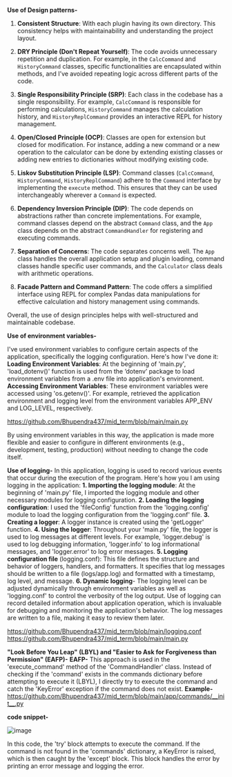 **Use of Design patterns-**
1. **Consistent Structure**: With each plugin having its own directory. This consistency helps with maintainability and understanding the project layout.

2. **DRY Principle (Don't Repeat Yourself)**: The code avoids unnecessary repetition and duplication. For example, in the `CalcCommand` and `HistoryCommand` classes, specific functionalities are encapsulated within methods, and I’ve avoided repeating logic across different parts of the code.

3. **Single Responsibility Principle (SRP)**: Each class in the codebase has a single responsibility. For example, `CalcCommand` is responsible for performing calculations, `HistoryCommand` manages the calculation history, and `HistoryReplCommand` provides an interactive REPL for history management.

4. **Open/Closed Principle (OCP)**: Classes are open for extension but closed for modification. For instance, adding a new command or a new operation to the calculator can be done by extending existing classes or adding new entries to dictionaries without modifying existing code.

5. **Liskov Substitution Principle (LSP)**: Command classes (`CalcCommand`, `HistoryCommand`, `HistoryReplCommand`) adhere to the `Command` interface by implementing the `execute` method. This ensures that they can be used interchangeably wherever a `Command` is expected.

6. **Dependency Inversion Principle (DIP)**: The code depends on abstractions rather than concrete implementations. For example, command classes depend on the abstract `Command` class, and the `App` class depends on the abstract `CommandHandler` for registering and executing commands.

7. **Separation of Concerns**: The code separates concerns well. The `App` class handles the overall application setup and plugin loading, command classes handle specific user commands, and the `Calculator` class deals with arithmetic operations.

8. **Facade Pattern and Command Pattern**: The code offers a simplified interface using REPL for complex Pandas data manipulations for effective calculation and history management using commands.

Overall, the use of design principles helps with well-structured and maintainable codebase. 


**Use of environment variables-**

I've used environment variables to configure certain aspects of the application, specifically the logging configuration. Here's how I've done it:
**Loading Environment Variables**: At the beginning of 'main.py', 'load_dotenv()' function is used from the ‘dotenv’ package to load environment variables from a .env file into application's environment.
**Accessing Environment Variables**: These environment variables were accessed using 'os.getenv()'. For example, retrieved the application environment and logging level from the environment variables APP_ENV and LOG_LEVEL, respectively.

https://github.com/Bhupendra437/mid_term/blob/main/main.py

By using environment variables in this way, the application is made more flexible and easier to configure in different environments (e.g., development, testing, production) without needing to change the code itself. 


**Use of logging-**
In this application, logging is used to record various events that occur during the execution of the program. Here's how you I am using logging in the application:
**1.	Importing the logging module**: At the beginning of 'main.py' file, I imported the logging module and other necessary modules for logging configuration.
**2.	Loading the logging configuration**: I used the 'fileConfig' function from the 'logging.config' module to load the logging configuration from the 'logging.conf' file.
**3.	Creating a logger**: A logger instance is created using the 'getLogger' function.
**4.	Using the logger**: Throughout your 'main.py' file, the logger is used to log messages at different levels. For example, 'logger.debug' is used to log debugging information, 'logger.info' to log informational messages, and 'logger.error' to log error messages.
**5.	Logging configuration file** (logging.conf): This file defines the structure and behavior of loggers, handlers, and formatters. It specifies that log messages should be written to a file (logs/app.log) and formatted with a timestamp, log level, and message.
**6.	Dynamic logging**- The logging level can be adjusted dynamically through environment variables as well as 'logging.conf' to control the verbosity of the log output.
Use of logging can record detailed information about application operation, which is invaluable for debugging and monitoring the application's behavior. The log messages are written to a file, making it easy to review them later.

https://github.com/Bhupendra437/mid_term/blob/main/logging.conf
https://github.com/Bhupendra437/mid_term/blob/main/main.py


**"Look Before You Leap" (LBYL) and "Easier to Ask for Forgiveness than Permission" (EAFP)-**
**EAFP-**
This approach is used in the 'execute_command' method of the 'CommandHandler' class. Instead of checking if the 'command' exists in the commands dictionary before attempting to execute it (LBYL), I directly try to execute the command and catch the 'KeyError' exception if the command does not exist.
**Example-**
https://github.com/Bhupendra437/mid_term/blob/main/app/commands/__init__.py

**code snippet-**

![image](https://github.com/Bhupendra437/mid_term/assets/157599950/2530dc83-3ad1-4d8a-9790-055900bd07e8)


In this code, the 'try' block attempts to execute the command. If the command is not found in the 'commands' dictionary, a KeyError is raised, which is then caught by the 'except' block. This block handles the error by printing an error message and logging the error.


